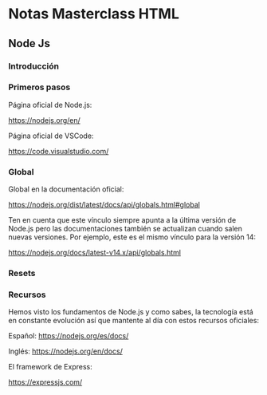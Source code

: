 # Notas Masterclass HTML

## Node Js

### Introducción

### Primeros pasos

Página oficial de Node.js:

https://nodejs.org/en/

 

Página oficial de VSCode:

https://code.visualstudio.com/

### Global

Global en la documentación oficial:

https://nodejs.org/dist/latest/docs/api/globals.html#global

Ten en cuenta que este vínculo siempre apunta a la última versión de Node.js pero las documentaciones también se actualizan cuando salen nuevas versiones. Por ejemplo, este es el mismo vínculo para la versión 14:

https://nodejs.org/docs/latest-v14.x/api/globals.html

### Resets

### Recursos

Hemos visto los fundamentos de Node.js y como sabes, la tecnología está en constante evolución así que mantente al día con estos recursos oficiales:

Español: https://nodejs.org/es/docs/

Inglés: https://nodejs.org/en/docs/

 

El framework de Express:

https://expressjs.com/